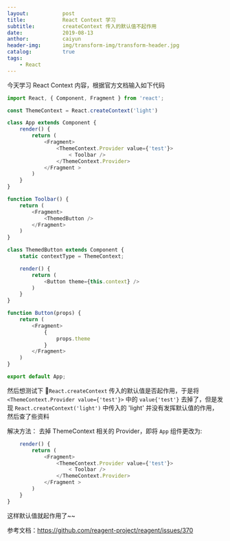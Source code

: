 ```yaml
---
layout:           post
title:            React Context 学习
subtitle:         createContext 传入的默认值不起作用
date:             2019-08-13
anthor:           caiyun
header-img:       img/transform-img/transform-header.jpg	 
catalog:          true
tags:
    - React
---
```


今天学习 React Context 内容，根据官方文档输入如下代码

```javascript
import React, { Component, Fragment } from 'react';

const ThemeContext = React.createContext('light')

class App extends Component {
    render() {
        return (
            <Fragment>
                <ThemeContext.Provider value={'test'}>
                    < Toolbar />
                </ThemeContext.Provider>
            </Fragment >
        )
    }
}

function Toolbar() {
    return (
        <Fragment>
            <ThemedButton />
        </Fragment>
    )
}

class ThemedButton extends Component {
    static contextType = ThemeContext;

    render() {
        return (
            <Button theme={this.context} />
        )
    }
}

function Button(props) {
    return (
        <Fragment>
            {
                props.theme
            }
        </Fragment>
    )
}

export default App;
```

然后想测试下 `React.createContext` 传入的默认值是否起作用，于是将 `<ThemeContext.Provider value={'test'}>` 中的 `value{'test'}` 去掉了，但是发现 `React.createContext('light')` 中传入的 'light' 并没有发挥默认值的作用，然后查了些资料

解决方法：
去掉 ThemeContext 相关的 Provider，即将 `App` 组件更改为:

```javascript
    render() {
        return (
            <Fragment>
                <ThemeContext.Provider value={'test'}>
                    < Toolbar />
                </ThemeContext.Provider>
            </Fragment >
        )
    }
}
```

这样默认值就起作用了~~

参考文档：https://github.com/reagent-project/reagent/issues/370